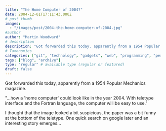 ```yaml
---
title: "The Home Computer of 2004?"
date: 2004-12-01T17:11:43.000Z
# post thumb
images:
  - "/images/post/2004-the-home-computer-of-2004.jpg"
#author
author: "Martin Woodward"
# description
description: "Got forwarded this today, apparently from a 1954 Popular Mechanics magazine."
# Taxonomies
categories: ["git", "technology", "gadgets", "web", "programming", "personal"]
tags: ["blog", "archive"]
type: "regular" # available type (regular or featured)
draft: false
---
```

[](http://www.woodwardweb.com/images/blog/1954Popularmechanics.html)Got forwarded this today, apparently from a 1954 Popular Mechanics magazine. 

"...how a 'home computer' could look like in the year 2004.  With teletype interface and the Fortran language, the computer will be easy to use."

I thought that the image looked a bit suspicious, the paper was a bit funny at the bottom of the teletype.  One quick search on google later and an interesting story emerges...